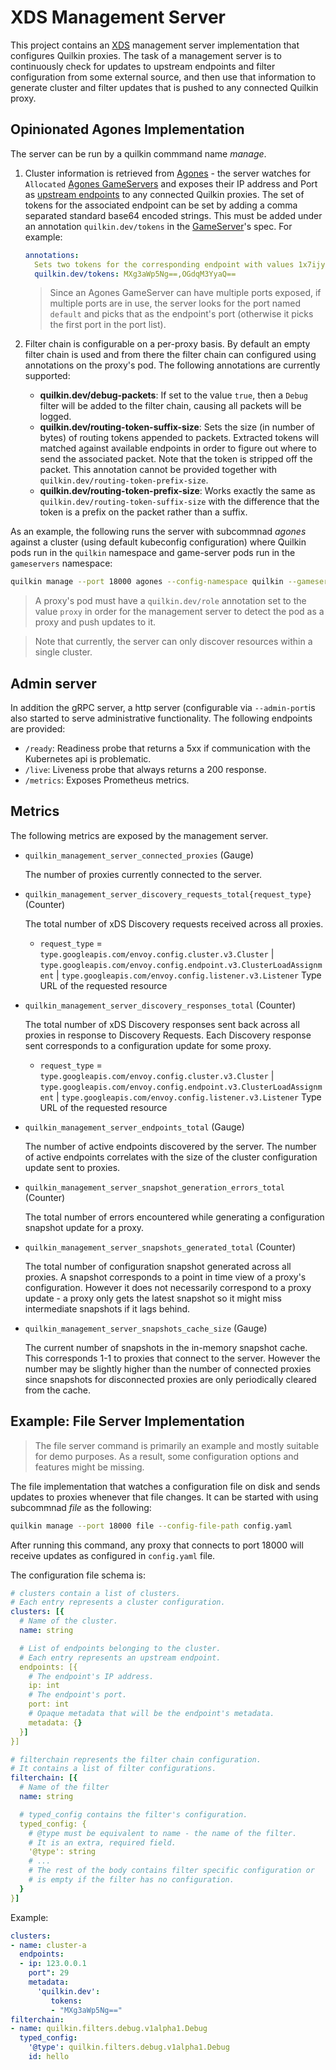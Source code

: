 # XDS Management Server

This project contains an [XDS] management server implementation that configures
Quilkin proxies.
The task of a management server is to continuously check for updates to
upstream endpoints and filter configuration from some external source, and then use
that information to generate cluster and filter updates that is pushed to any connected
Quilkin proxy.

## Opinionated Agones Implementation

The server can be run by a quilkin commmand name _manage_.

1. Cluster information is retrieved from [Agones] - the server watches for `Allocated`
   [Agones GameServers] and exposes their IP address and Port as [upstream endpoints][upstream-endpoint] to
   any connected Quilkin proxies.
   The set of tokens for the associated endpoint can be set by adding a comma separated standard base64 encoded strings.
   This must be added under an annotation `quilkin.dev/tokens` in the [GameServer][Agones GameServers]'s spec.
   For example:
   ```yaml
   annotations:
     Sets two tokens for the corresponding endpoint with values 1x7ijy6 and 8gj3v2i respectively.
     quilkin.dev/tokens: MXg3aWp5Ng==,OGdqM3YyaQ==
   ```

   > Since an Agones GameServer can have multiple ports exposed, if multiple ports are in
   > use, the server looks for the port named `default` and picks that as the endpoint's
   > port (otherwise it picks the first port in the port list).

2. Filter chain is configurable on a per-proxy basis. By default an empty filter chain is
   used and from there the filter chain can configured using annotations on the proxy's pod.
   The following annotations are currently supported:
   - **quilkin.dev/debug-packets**: If set to the value `true`, then a `Debug` filter will be
     added to the filter chain, causing all packets will be logged.
   - **quilkin.dev/routing-token-suffix-size**: Sets the size (in number of bytes) of routing tokens appended to
     packets. Extracted tokens will matched against available endpoints in order to figure out
     where to send the associated packet.
     Note that the token is stripped off the packet. This annotation cannot be provided together with
     `quilkin.dev/routing-token-prefix-size`.
   - **quilkin.dev/routing-token-prefix-size**: Works exactly the same as `quilkin.dev/routing-token-suffix-size`
     with the difference that the token is a prefix on the packet rather than a suffix.

As an example, the following runs the server with subcommnad _agones_ against a cluster (using default kubeconfig configuration) where Quilkin pods run in the `quilkin` namespace and game-server pods run in the `gameservers` namespace:

```sh
quilkin manage --port 18000 agones --config-namespace quilkin --gameservers-namespace gameservers
```

> A proxy's pod must have a `quilkin.dev/role` annotation set to the value `proxy` in order
  for the management server to detect the pod as a proxy and push updates to it.

> Note that currently, the server can only discover resources within a single cluster.

## Admin server

In addition the gRPC server, a http server (configurable via `--admin-port`is also started to serve administrative functionality.
The following endpoints are provided:
- `/ready`: Readiness probe that returns a 5xx if communication with the Kubernetes api is problematic.
- `/live`: Liveness probe that always returns a 200 response.
- `/metrics`: Exposes Prometheus metrics.

## Metrics

The following metrics are exposed by the management server.

- `quilkin_management_server_connected_proxies` (Gauge)

   The number of proxies currently connected to the server.
- `quilkin_management_server_discovery_requests_total{request_type}` (Counter)

   The total number of xDS Discovery requests received across all proxies.
   - `request_type` = `type.googleapis.com/envoy.config.cluster.v3.Cluster` | `type.googleapis.com/envoy.config.endpoint.v3.ClusterLoadAssignment` | `type.googleapis.com/envoy.config.listener.v3.Listener`
     Type URL of the requested resource
- `quilkin_management_server_discovery_responses_total` (Counter)

   The total number of xDS Discovery responses sent back across all proxies in response to Discovery Requests.
   Each Discovery response sent corresponds to a configuration update for some proxy.
   - `request_type` = `type.googleapis.com/envoy.config.cluster.v3.Cluster` | `type.googleapis.com/envoy.config.endpoint.v3.ClusterLoadAssignment` | `type.googleapis.com/envoy.config.listener.v3.Listener`
     Type URL of the requested resource
- `quilkin_management_server_endpoints_total` (Gauge)

   The number of active endpoints discovered by the server. The number of active endpoints
   correlates with the size of the cluster configuration update sent to proxies.
- `quilkin_management_server_snapshot_generation_errors_total` (Counter)

   The total number of errors encountered while generating a configuration snapshot update for a proxy.
- `quilkin_management_server_snapshots_generated_total` (Counter)

   The total number of configuration snapshot generated across all proxies. A snapshot corresponds
   to a point in time view of a proxy's configuration. However it does not necessarily correspond
   to a proxy update - a proxy only gets the latest snapshot so it might miss intermediate
   snapshots if it lags behind.
- `quilkin_management_server_snapshots_cache_size` (Gauge)

   The current number of snapshots in the in-memory snapshot cache. This corresponds 1-1 to
   proxies that connect to the server. However the number may be slightly higher than the number
   of connected proxies since snapshots for disconnected proxies are only periodically cleared
   from the cache.

## Example: File Server Implementation

> The file server command is primarily an example and mostly suitable for demo purposes.
> As a result, some configuration options and features might be missing.

The file implementation that watches a configuration file on disk and sends updates to proxies whenever that file changes.
It can be started with using subcommnad _file_ as the following:
```sh
quilkin manage --port 18000 file --config-file-path config.yaml
```

After running this command, any proxy that connects to port 18000 will receive updates as configured in `config.yaml` file.

The configuration file schema is:
```yaml
# clusters contain a list of clusters.
# Each entry represents a cluster configuration.
clusters: [{
  # Name of the cluster.
  name: string

  # List of endpoints belonging to the cluster.
  # Each entry represents an upstream endpoint.
  endpoints: [{
    # The endpoint's IP address.
    ip: int
    # The endpoint's port.
    port: int
    # Opaque metadata that will be the endpoint's metadata.
    metadata: {}
  }]
}]

# filterchain represents the filter chain configuration.
# It contains a list of filter configurations.
filterchain: [{
  # Name of the filter
  name: string

  # typed_config contains the filter's configuration.
  typed_config: {
    # @type must be equivalent to name - the name of the filter.
    # It is an extra, required field.
    '@type': string
    # ...
    # The rest of the body contains filter specific configuration or
    # is empty if the filter has no configuration.
  }
}]
```
Example:
```yaml
clusters:
- name: cluster-a
  endpoints:
  - ip: 123.0.0.1
    port": 29
    metadata:
      'quilkin.dev':
         tokens:
         - "MXg3aWp5Ng=="
filterchain:
- name: quilkin.filters.debug.v1alpha1.Debug
  typed_config:
    '@type': quilkin.filters.debug.v1alpha1.Debug
    id: hello
```


[XDS]: https://www.envoyproxy.io/docs/envoy/latest/api-docs/xds_protocol
[Kubernetes]: https://kubernetes.io/
[Agones]: https://agones.dev/
[Agones GameServers]: https://agones.dev/site/docs/getting-started/create-gameserver/
[upstream-endpoint]: https://googleforgames.github.io/quilkin/main/book/proxy.html#upstream-endpoint
